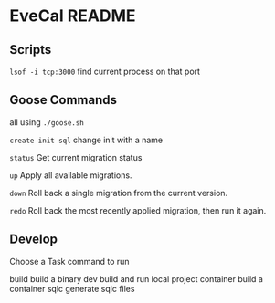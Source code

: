 # EveCal README

## Scripts

`lsof -i tcp:3000` find current process on that port

## Goose Commands

all using `./goose.sh`

`create init sql` change init with a name

`status` Get current migration status

`up` Apply all available migrations.

`down` Roll back a single migration from the current version.

`redo` Roll back the most recently applied migration, then run it again.

## Develop

 Choose a Task command to run

  build             build a binary
  dev               build and run local project
  container         build a container
  sqlc              generate sqlc files
